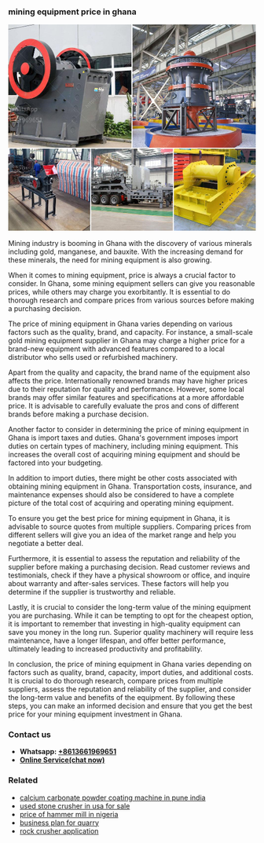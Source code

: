 <h3>mining equipment price in ghana</h3><img src='1708322735.jpg' alt=''><p>Mining industry is booming in Ghana with the discovery of various minerals including gold, manganese, and bauxite. With the increasing demand for these minerals, the need for mining equipment is also growing.</p><p>When it comes to mining equipment, price is always a crucial factor to consider. In Ghana, some mining equipment sellers can give you reasonable prices, while others may charge you exorbitantly. It is essential to do thorough research and compare prices from various sources before making a purchasing decision.</p><p>The price of mining equipment in Ghana varies depending on various factors such as the quality, brand, and capacity. For instance, a small-scale gold mining equipment supplier in Ghana may charge a higher price for a brand-new equipment with advanced features compared to a local distributor who sells used or refurbished machinery.</p><p>Apart from the quality and capacity, the brand name of the equipment also affects the price. Internationally renowned brands may have higher prices due to their reputation for quality and performance. However, some local brands may offer similar features and specifications at a more affordable price. It is advisable to carefully evaluate the pros and cons of different brands before making a purchase decision.</p><p>Another factor to consider in determining the price of mining equipment in Ghana is import taxes and duties. Ghana's government imposes import duties on certain types of machinery, including mining equipment. This increases the overall cost of acquiring mining equipment and should be factored into your budgeting.</p><p>In addition to import duties, there might be other costs associated with obtaining mining equipment in Ghana. Transportation costs, insurance, and maintenance expenses should also be considered to have a complete picture of the total cost of acquiring and operating mining equipment.</p><p>To ensure you get the best price for mining equipment in Ghana, it is advisable to source quotes from multiple suppliers. Comparing prices from different sellers will give you an idea of the market range and help you negotiate a better deal.</p><p>Furthermore, it is essential to assess the reputation and reliability of the supplier before making a purchasing decision. Read customer reviews and testimonials, check if they have a physical showroom or office, and inquire about warranty and after-sales services. These factors will help you determine if the supplier is trustworthy and reliable.</p><p>Lastly, it is crucial to consider the long-term value of the mining equipment you are purchasing. While it can be tempting to opt for the cheapest option, it is important to remember that investing in high-quality equipment can save you money in the long run. Superior quality machinery will require less maintenance, have a longer lifespan, and offer better performance, ultimately leading to increased productivity and profitability.</p><p>In conclusion, the price of mining equipment in Ghana varies depending on factors such as quality, brand, capacity, import duties, and additional costs. It is crucial to do thorough research, compare prices from multiple suppliers, assess the reputation and reliability of the supplier, and consider the long-term value and benefits of the equipment. By following these steps, you can make an informed decision and ensure that you get the best price for your mining equipment investment in Ghana.</p><h3>Contact us</h3><ul><li><strong>Whatsapp:&nbsp;<a href="https://wa.me/8613661969651">+8613661969651</a></strong></li><li><a href="https://swt.shibang-china.com/?git&amp;zhl&amp;mining equipment price in ghana"><strong>Online Service(chat now)</strong></a></li></ul><h3>Related</h3><ul><li><a href='calcium carbonate powder coating machine in pune india.md'>calcium carbonate powder coating machine in pune india</a></li><li><a href='used stone crusher in usa for sale.md'>used stone crusher in usa for sale</a></li><li><a href='price of hammer mill in nigeria.md'>price of hammer mill in nigeria</a></li><li><a href='business plan for quarry.md'>business plan for quarry</a></li><li><a href='rock crusher application.md'>rock crusher application</a></li></ul>